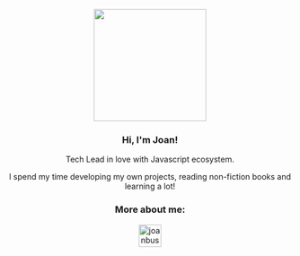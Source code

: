 <p align="center" width="300">
   <img src="https://avatars.githubusercontent.com/u/40794343?s=460&u=8b2714dd5889f20ee6dcbcd2d445c58eb6931dec&v=4" width="200" />
   <h3 align="center">Hi, I'm Joan!</h3>
</p>
<p align="center">Tech Lead in love with Javascript ecosystem.</p>
<p align="center">I spend my time developing my own projects, reading non-fiction books and learning a lot!</p>
<h3 align="center">More about me:</h3>
<p align="center">
  <a href="https://linkedin.com/in/joan-busquet" target="_blank" rel="noopener noreferrer">
    <img align="center" src="https://uxwing.com/wp-content/themes/uxwing/download/10-brands-and-social-media/linkedin-app.svg" alt="joanbusquet" height="40px" width="40px" />
  </a>
</p>
